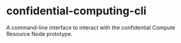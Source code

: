 # confidential-computing-cli
A command-line interface to interact with the confidential Compute Resource Node prototype.
